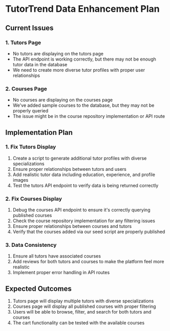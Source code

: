 # TutorTrend Data Enhancement Plan

## Current Issues

### 1. Tutors Page
- No tutors are displaying on the tutors page
- The API endpoint is working correctly, but there may not be enough tutor data in the database
- We need to create more diverse tutor profiles with proper user relationships

### 2. Courses Page
- No courses are displaying on the courses page
- We've added sample courses to the database, but they may not be properly queried
- The issue might be in the course repository implementation or API route

## Implementation Plan

### 1. Fix Tutors Display
1. Create a script to generate additional tutor profiles with diverse specializations
2. Ensure proper relationships between tutors and users
3. Add realistic tutor data including education, experience, and profile images
4. Test the tutors API endpoint to verify data is being returned correctly

### 2. Fix Courses Display
1. Debug the courses API endpoint to ensure it's correctly querying published courses
2. Check the course repository implementation for any filtering issues
3. Ensure proper relationships between courses and tutors
4. Verify that the courses added via our seed script are properly published

### 3. Data Consistency
1. Ensure all tutors have associated courses
2. Add reviews for both tutors and courses to make the platform feel more realistic
3. Implement proper error handling in API routes

## Expected Outcomes

1. Tutors page will display multiple tutors with diverse specializations
2. Courses page will display all published courses with proper filtering
3. Users will be able to browse, filter, and search for both tutors and courses
4. The cart functionality can be tested with the available courses
